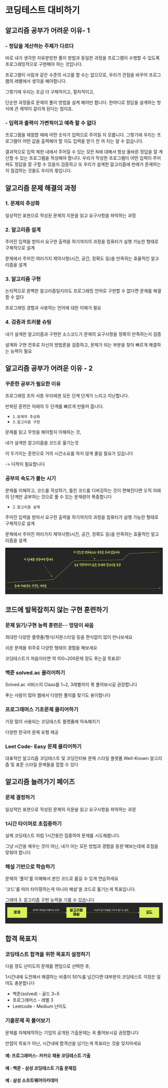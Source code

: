 # 코딩테스트 대비하기
## 알고리즘 공부가 어려운 이유- 1
### - 정답을 계산하는 주체가 다르다
  
바로 내가 생각한 자유분방한 풀이 방법과 동일한 과정을 프로그램이 수행할 수 있도록 프로그래밍적으로 구현해야 하는 것입니다.

프로그램이 사람과 같은 수준의 사고를 할 수는 없으므로, 우리가 관점을 바꾸어 프로그램의 레벨에서 생각을 해야합니다.

그렇기에 우리는 조금 더 구체적이고, 절차적이고,

단순한 과정들로 문제의 풀이 방법을 설계 해야만 합니다. 한마디로 정답을 설계하는 방식에 큰 제약이 걸리게 된다는 점이죠.
### - 입력과 출력이 가변적이고 예측 할 수 없다
프로그램을 채점할 때에 어떤 숫자가 입력으로 주어질 지 모릅니다. 그렇기에 우리는 프로그램이 어떤 값을 출력해야 할 지도 입력을 받기 전 까 지는 알 수 없습니다. 

결과적으로 입력 제한 내에서 주어질 수 있는 모든 N에 대해서 항상 올바른 정답을 잘 계산할 수 있는 프로그램을 작성해야 합니다. 우리가 작성한 프로그램이 어떤 입력이 주어져도 정답을 잘 구할 수 있을지 검증하고 또 우리가 설계한 알고리즘에 반례가 존재하는 지 점검하는 것들도 우리의 몫입니다.


## 알고리즘 문제 해결의 과정
### 1. 문제의 추상화
일상적인 표현으로 작성된 문제의 지문을 읽고 요구사항을 파악하는 과정
### 2. 알고리즘 설계
주어진 입력을 받아서 요구한 출력을 하기까지의 과정을 컴퓨터가 실행 가능한 형태로 구체적으로 설계

문제에서 주어진 여러가지 제약사항(시간, 공간, 정확도 등)을 만족하는 효율적인 알고리즘을 설계
### 3. 알고리즘 구현
논리적으로 완벽한 알고리즘일지라도 프로그래밍 언어로 구현할 수 없다면 문제를 해결 할 수 없다 

프로그래밍 경험과 사용하는 언어에 대한 이해가 필요
### 4. 검증과 트러블 슈팅
내가 설계한 알고리즘과 구현한 소스코드가 문제의 요구사항을 정확히 만족하는지 검증 

설계와 구현 전후로 자신의 방법론을 검증하고, 문제가 되는 부분을 찾아 빠르게 해결하는 능력이 필요


## 알고리즘 공부가 어려운 이유 - 2
### 꾸준한 공부가 필요한 이유
프로그래밍 조차 서툰 우리에겐 모든 단계 단계가 느리고 지난합니다. 

반복된 훈련은 아래의 두 단계를 빠르게 만들어 줍니다.

- `1.문제의 추상화`
- `3.알고리즘 구현`

문제를 읽고 무엇을 해야할지 이해하는 것, 

내가 설계한 알고리즘을 코드로 옮기는것 

이 두가지는 훈련으로 거의 시간소요를 하지 않게 줄일 필요가 있습니다

-> 다작이 필요합니다

### 공부의 속도가 붙는 시기
문제를 이해하고, 코드를 작성하기, 틀린 코드를 디버깅하는 것이 편해진다면 오직 아래의 단계만 공부하는 것으로 풀 수 있는 문제량이 폭중합니다

- `2.알고리즘 설계`
  
주어진 입력을 받아서 요구한 출력을 하기까지의 과정을 컴퓨터가 실행 가능한 형태로 구체적으로 설계 

문제에서 주어진 여러가지 제약사항(시간, 공간, 정확도 등)을 만족하는 효율적인 알고리즘을 설계

![프로세스](image.png)

## 코드에 발목잡히지 않는 구현 훈련하기

### 문제 읽기/구현 능력 훈련은··· 엉덩이 싸움
최대한 다양한 플랫폼/형식/지문스타일 등을 편식없이 많이 만나보세요

쉬운 문제들 위주로 다양한 형태의 경험을 해보세요


코딩테스트가 처음이라면 약 100~200문제 정도 푸는걸 목표로!
### 백준 solved.ac 클리어하기
Solved.ac 서비스의 Class를 1~2, 3레벨까지 쭉 풀어보시길 권장합니다

 푸는 사람이 많아 웹에서 다양한 풀이를 찾기도 용이합니다
### 프로그래머스 기초문제 클리어하기
가장 많이 사용되는 코딩테스트 플랫폼에 익숙해지기

다양한 한국어 문제 유형 제공
### Leet Code- Easy 문제 클리어하기
대표적인 알고리즘 코딩테스트 및 코딩인터뷰 문제 스타일 플랫폼
Well-Known 알고리즘 및 표준 스타일 문제들을 접할 수 있다

## 알고리즘 늘려가기 페이즈 
### 문제 결정하기
일상적인 표현으로 작성된 문제의 지문을 읽고 요구사항을 파악하는 과정
### 1시간 타이머로 초집중하기
실제 코딩테스트 처럼 1시간동안 집중하여 문제를 시도해봅니다.

그냥 시간을 채우는 것이 아닌, 내가 아는 모든 방법과 경험을 동원'해보는데에 초점을 맞춰야 합니다
### 해설 기반으로 학습하기
문제의 '풀이'를 이해해서 본인 코드로 옮길 수 있게 연습하세요

'코드'를 따라 타이핑하는게 아니라 해설'을 코드로 옮기는게 목표입니다.

그래야 3. 알고리즘 구현 능력을 기를 수 있습니다
![프로세스](image-1.png)

## 합격 목표치
### 코딩테스트 합격을 위한 목표치 설정하기
다음 정도 난이도의 문제를 랜덤으로 선택한 후,

1시간내에 도전해서 해결하는 비중이 50%를 넘긴다면 대부분의 코딩테스트 걱정은 덜어도 충분합니다


- 백준(solved) - 골드 3~5
- 프로그래머스 - 레벨 3
- Leetcode - Medium 난이도

### 기출문제 꼭 풀어보기
문제를 자체제작하는 기업의 공개된 기출문제는 꼭 풀어보시길 권장합니다 

만점이 목표가 아닌, 시간내에 합격선을 넘기는게 목표라는 것을 잊지마세요 

#### 예: 프로그래머스- 카카오 채용 코딩테스트 기출 
#### 예 : 백준 - 삼성 코딩테스트 기출 문제집 
#### 예 : 삼성 소프트웨어아카데미
